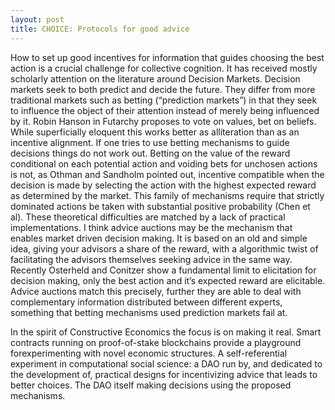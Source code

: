 ```yaml
---
layout: post
title: CHOICE: Protocols for good advice
---
```


How to set up good incentives for information that guides choosing the best action is a crucial challenge for collective cognition. It has received mostly scholarly attention on the literature around Decision Markets. Decision markets  seek to both predict and decide the future. They differ from more traditional markets such as betting (“prediction markets”) in that they seek to influence the object of their attention instead of merely being influenced by it. 
Robin Hanson in Futarchy proposes to vote on values, bet on beliefs. While superficially eloquent this works better as alliteration than as an incentive alignment. If one tries to use betting mechanisms to guide decisions things do not work out. Betting on the value of the reward conditional on each potential action and voiding bets for unchosen actions  is not, as Othman and Sandholm pointed out, incentive compatible when the decision is made by selecting the action with the highest expected reward as determined by the market. This family of mechanisms require that strictly dominated actions be taken with substantial positive probability (Chen et al). These theoretical difficulties are matched by a lack of practical implementations.
I think advice auctions may be the mechanism that enables market driven decision making. It is based on an old and simple idea, giving your advisors a share of the reward, with a algorithmic twist of facilitating the advisors themselves seeking advice in the same way. 
Recently Osterheld and Conitzer show a fundamental limit to elicitation for decision making, only the best action and it’s expected reward are elicitable. Advice auctions match this precisely, further they are able to deal with complementary information distributed between different experts, something that betting mechanisms used prediction markets fail at.
 
 
 
In the spirit of Constructive Economics the focus is on making it real. Smart contracts running on proof-of-stake blockchains provide a playground forexperimenting with novel economic structures. A self-referential experiment in computational social science: a DAO run by, and dedicated to the development of, practical designs for incentivizing advice that leads to better choices. The DAO itself making decisions using the proposed mechanisms.
